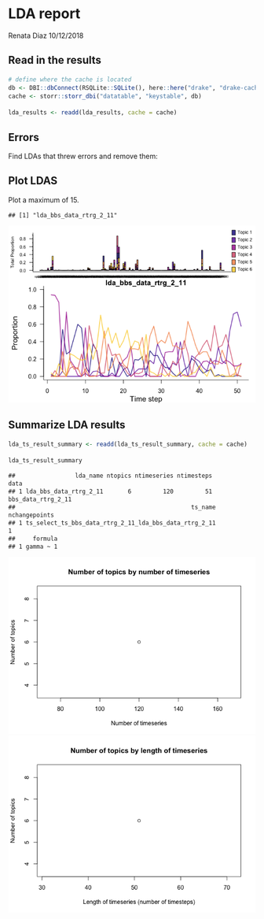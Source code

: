LDA report
================
Renata Diaz
10/12/2018

Read in the results
-------------------

``` r
# define where the cache is located
db <- DBI::dbConnect(RSQLite::SQLite(), here::here("drake", "drake-cache.sqlite"))
cache <- storr::storr_dbi("datatable", "keystable", db)

lda_results <- readd(lda_results, cache = cache)
```

Errors
------

Find LDAs that threw errors and remove them:

Plot LDAS
---------

Plot a maximum of 15.

    ## [1] "lda_bbs_data_rtrg_2_11"

![](lda_report_files/figure-markdown_github/plot%20LDA-1.png)

Summarize LDA results
---------------------

``` r
lda_ts_result_summary <- readd(lda_ts_result_summary, cache = cache)

lda_ts_result_summary
```

    ##                 lda_name ntopics ntimeseries ntimesteps               data
    ## 1 lda_bbs_data_rtrg_2_11       6         120         51 bbs_data_rtrg_2_11
    ##                                                  ts_name nchangepoints
    ## 1 ts_select_ts_bbs_data_rtrg_2_11_lda_bbs_data_rtrg_2_11             1
    ##     formula
    ## 1 gamma ~ 1

![](lda_report_files/figure-markdown_github/plot%20lda%20summary-1.png)![](lda_report_files/figure-markdown_github/plot%20lda%20summary-2.png)
